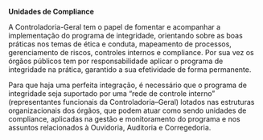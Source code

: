 **Unidades de Compliance**

A Controladoria-Geral tem o papel de fomentar e acompanhar a implementação do programa de integridade, orientando sobre as boas práticas nos temas de ética e conduta, mapeamento de processos, gerenciamento de riscos, controles internos e compliance. 
Por sua vez os órgãos públicos tem por responsabilidade aplicar o programa de integridade na prática, garantido a sua efetividade de forma permanente.

Para que haja uma perfeita integração, é necessário que o programa de integridade seja suportado por uma “rede de controle interno” (representantes funcionais da Controladoria–Geral) lotados nas estruturas organizacionais dos órgãos, que podem atuar como sendo unidades de compliance, aplicadas na gestão e monitoramento do programa e nos assuntos relacionados à Ouvidoria, Auditoria e Corregedoria.
